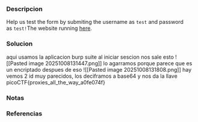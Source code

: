 ### Descripcion
Help us test the form by submiting the username as `test` and password as `test!`The website running [here](http://saturn.picoctf.net:53176/).

### Solucion
aqui usamos la aplicacion burp suite
al iniciar sescion nos sale esto
![[Pasted image 20251008131447.png]]
lo agarramos porque parece que es un encriptado
despues de eso
![[Pasted image 20251008131808.png]]
hay vemos 2 id muy parecidos, los deciframos a base64 y nos da la llave
picoCTF{proxies_all_the_way_a0fe074f}


### Notas


### Referencias